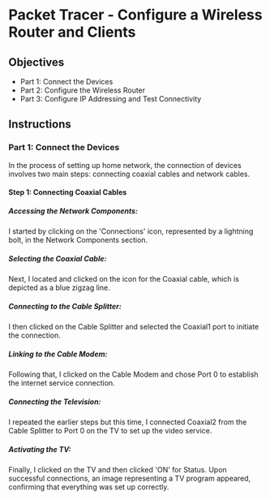 # Packet Tracer - Configure a Wireless Router and Clients
## Objectives
  * Part 1: Connect the Devices
  * Part 2: Configure the Wireless Router
  * Part 3: Configure IP Addressing and Test Connectivity
## Instructions
### Part 1: Connect the Devices
In the process of setting up home network, the connection of devices involves two main steps: connecting coaxial cables and network cables.
#### Step 1: Connecting Coaxial Cables
##### Accessing the Network Components: 
I started by clicking on the 'Connections' icon, represented by a lightning bolt, in the Network Components section.
##### Selecting the Coaxial Cable: 
Next, I located and clicked on the icon for the Coaxial cable, which is depicted as a blue zigzag line.
##### Connecting to the Cable Splitter: 
I then clicked on the Cable Splitter and selected the Coaxial1 port to initiate the connection.
##### Linking to the Cable Modem:
Following that, I clicked on the Cable Modem and chose Port 0 to establish the internet service connection.
##### Connecting the Television:
I repeated the earlier steps but this time, I connected Coaxial2 from the Cable Splitter to Port 0 on the TV to set up the video service.
##### Activating the TV:
Finally, I clicked on the TV and then clicked 'ON' for Status. Upon successful connections, an image representing a TV program appeared, confirming that everything was set up correctly.




